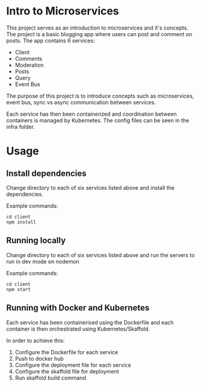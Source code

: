 # Intro to Microservices

This project serves as an introduction to microservices and it's concepts.  The project is a basic blogging app where users can post and comment on posts.  The app contains 6 services:

* Client
* Comments
* Moderation
* Posts
* Query
* Event Bus

The purpose of this project is to introduce concepts such as microservices, event bus, sync vs async communication between services.

Each service has then been containerized and coordination between containers is managed by Kubernetes.  The config files can be seen in the infra folder.

# Usage

## Install dependencies

Change directory to each of six services listed above and install the dependencies.

Example commands:
```
cd client
npm install
```
## Running locally

Change directory to each of six services listed above and run the servers to run in dev mode on nodemon

Example commands:
```
cd client
npm start
```

## Running with Docker and Kubernetes

Each service has been containerised using the Dockerfile and each container is then orchestrated using Kubernetes/Skaffold.

In order to achieve this:

1. Configure the Dockerfile for each service
2. Push to docker hub
3. Configure the deployment file for each service
4. Configure the skaffold file for deployment
5. Run skaffold build command

